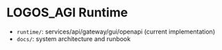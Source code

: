 # LOGOS_AGI Runtime
- `runtime/`: services/api/gateway/gui/openapi (current implementation)
- `docs/`: system architecture and runbook
